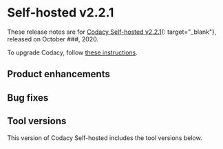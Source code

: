 # Self-hosted v2.2.1

These release notes are for [Codacy Self-hosted v2.2.1](https://github.com/codacy/chart/releases/tag/2.2.1){: target="_blank"}, released on October ###, 2020.

To upgrade Codacy, follow [these instructions](../../chart/maintenance/upgrade.md).

## Product enhancements



## Bug fixes



## Tool versions

This version of Codacy Self-hosted includes the tool versions below.

